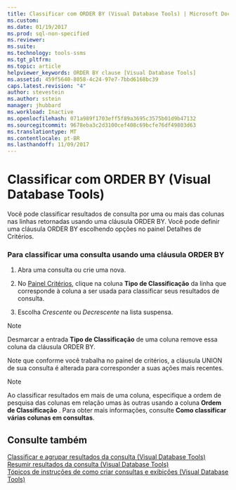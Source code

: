 ```yaml
---
title: Classificar com ORDER BY (Visual Database Tools) | Microsoft Docs
ms.custom: 
ms.date: 01/19/2017
ms.prod: sql-non-specified
ms.reviewer: 
ms.suite: 
ms.technology: tools-ssms
ms.tgt_pltfrm: 
ms.topic: article
helpviewer_keywords: ORDER BY clause [Visual Database Tools]
ms.assetid: 459f5640-8058-4c24-97e7-7bbd6168bc39
caps.latest.revision: "4"
author: stevestein
ms.author: sstein
manager: jhubbard
ms.workload: Inactive
ms.openlocfilehash: 071a989f1703eff5f89a3695c3575b01d9b47132
ms.sourcegitcommit: 9678eba3c2d3100cef408c69bcfe76df49803d63
ms.translationtype: MT
ms.contentlocale: pt-BR
ms.lasthandoff: 11/09/2017
---
```

# <a name="sort-with-order-by-visual-database-tools"></a>Classificar com ORDER BY (Visual Database Tools)
Você pode classificar resultados de consulta por uma ou mais das colunas nas linhas retornadas usando uma cláusula ORDER BY. Você pode definir uma cláusula ORDER BY escolhendo opções no painel Detalhes de Critérios.  
  
### <a name="to-sort-a-query-using-an-order-by-clause"></a>Para classificar uma consulta usando uma cláusula ORDER BY  
  
1.  Abra uma consulta ou crie uma nova.  
  
2.  No [Painel Critérios](../../ssms/visual-db-tools/criteria-pane-visual-database-tools.md), clique na coluna **Tipo de Classificação** da linha que corresponde à coluna a ser usada para classificar seus resultados de consulta.  
  
3.  Escolha *Crescente* ou *Decrescente* na lista suspensa.  
  
> [!NOTE]  
> Desmarcar a entrada **Tipo de Classificação** de uma coluna remove essa coluna da cláusula ORDER BY.  
  
Note que conforme você trabalha no painel de critérios, a cláusula UNION de sua consulta é alterada para corresponder a suas ações mais recentes.  
  
> [!NOTE]  
> Ao classificar resultados em mais de uma coluna, especifique a ordem de pesquisa das colunas em relação umas às outras usando a coluna **Ordem de Classificação** . Para obter mais informações, consulte **Como classificar várias colunas em consultas**.  
  
## <a name="see-also"></a>Consulte também  
[Classificar e agrupar resultados da consulta &#40;Visual Database Tools&#41;](../../ssms/visual-db-tools/sort-and-group-query-results-visual-database-tools.md)  
[Resumir resultados da consulta &#40;Visual Database Tools&#41;](../../ssms/visual-db-tools/summarize-query-results-visual-database-tools.md)  
[Tópicos de instruções de como criar consultas e exibições &#40;Visual Database Tools&#41;](../../ssms/visual-db-tools/design-queries-and-views-how-to-topics-visual-database-tools.md)  
  
